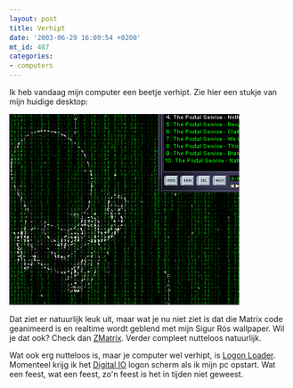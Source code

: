 ```yaml
---
layout: post
title: Verhipt
date: '2003-06-29 16:09:54 +0200'
mt_id: 487
categories:
- computers
---
```

Ik heb vandaag mijn computer een beetje verhipt. Zie hier een stukje van mijn huidige desktop:

<img src="/images/zmatrix.gif" alt="Desktop met ZMatrix" />

Dat ziet er natuurlijk leuk uit, maar wat je nu niet ziet is dat die Matrix code geanimeerd is en realtime wordt geblend met mijn Sigur R&oacute;s wallpaper. Wil je dat ook? Check dan <a href="http://zmatrix.sourceforge.net/">ZMatrix</a>. Verder compleet nutteloos natuurlijk.

Wat ook erg nutteloos is, maar je computer wel verhipt, is <a href="http://www.radfiles.com/logonloader/">Logon Loader</a>. Momenteel krijg ik het <a href="http://www.deviantart.com/deviation/117763">Digital IO</a> logon scherm als ik mijn pc opstart. Wat een feest, wat een feest, zo'n feest is het in tijden niet geweest.

